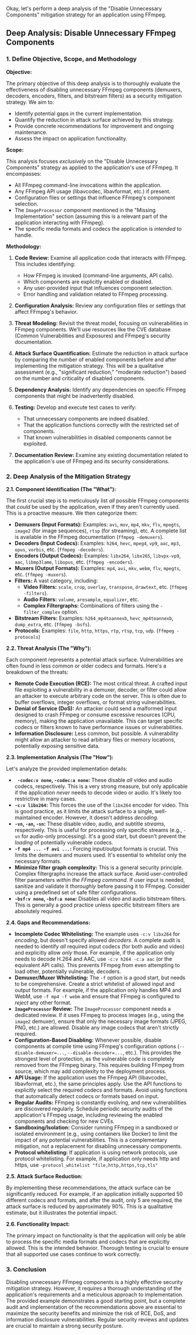 Okay, let's perform a deep analysis of the "Disable Unnecessary Components" mitigation strategy for an application using FFmpeg.

## Deep Analysis: Disable Unnecessary FFmpeg Components

### 1. Define Objective, Scope, and Methodology

**Objective:**

The primary objective of this deep analysis is to thoroughly evaluate the effectiveness of disabling unnecessary FFmpeg components (demuxers, decoders, encoders, filters, and bitstream filters) as a security mitigation strategy.  We aim to:

*   Identify potential gaps in the current implementation.
*   Quantify the reduction in attack surface achieved by this strategy.
*   Provide concrete recommendations for improvement and ongoing maintenance.
*   Assess the impact on application functionality.

**Scope:**

This analysis focuses *exclusively* on the "Disable Unnecessary Components" strategy as applied to the application's use of FFmpeg.  It encompasses:

*   All FFmpeg command-line invocations within the application.
*   Any FFmpeg API usage (libavcodec, libavformat, etc.) if present.
*   Configuration files or settings that influence FFmpeg's component selection.
*   The `ImageProcessor` component mentioned in the "Missing Implementation" section (assuming this is a relevant part of the application interacting with FFmpeg).
*   The specific media formats and codecs the application is *intended* to handle.

**Methodology:**

1.  **Code Review:**  Examine all application code that interacts with FFmpeg.  This includes identifying:
    *   How FFmpeg is invoked (command-line arguments, API calls).
    *   Which components are explicitly enabled or disabled.
    *   Any user-provided input that influences component selection.
    *   Error handling and validation related to FFmpeg processing.

2.  **Configuration Analysis:**  Review any configuration files or settings that affect FFmpeg's behavior.

3.  **Threat Modeling:**  Revisit the threat model, focusing on vulnerabilities in FFmpeg components.  We'll use resources like the CVE database (Common Vulnerabilities and Exposures) and FFmpeg's security documentation.

4.  **Attack Surface Quantification:**  Estimate the reduction in attack surface by comparing the number of enabled components before and after implementing the mitigation strategy.  This will be a qualitative assessment (e.g., "significant reduction," "moderate reduction") based on the number and criticality of disabled components.

5.  **Dependency Analysis:**  Identify any dependencies on specific FFmpeg components that might be inadvertently disabled.

6.  **Testing:**  Develop and execute test cases to verify:
    *   That unnecessary components are indeed disabled.
    *   That the application functions correctly with the restricted set of components.
    *   That known vulnerabilities in disabled components cannot be exploited.

7.  **Documentation Review:**  Examine any existing documentation related to the application's use of FFmpeg and its security considerations.

### 2. Deep Analysis of the Mitigation Strategy

**2.1.  Component Identification (The "What"):**

The first crucial step is to meticulously list *all* possible FFmpeg components that *could* be used by the application, even if they aren't currently used.  This is a proactive measure.  We then categorize them:

*   **Demuxers (Input Formats):**  Examples: `avi`, `mov`, `mp4`, `mkv`, `flv`, `mpegts`, `image2` (for image sequences), `rtsp` (for streaming), etc.  A complete list is available in the FFmpeg documentation (`ffmpeg -demuxers`).
*   **Decoders (Input Codecs):** Examples: `h264`, `hevc`, `mpeg4`, `vp9`, `aac`, `mp3`, `opus`, `vorbis`, etc. (`ffmpeg -decoders`).
*   **Encoders (Output Codecs):** Examples: `libx264`, `libx265`, `libvpx-vp9`, `aac`, `libmp3lame`, `libopus`, etc. (`ffmpeg -encoders`).
*   **Muxers (Output Formats):** Examples: `mp4`, `avi`, `mkv`, `webm`, `flv`, `mpegts`, etc. (`ffmpeg -muxers`).
*   **Filters:**  A vast category, including:
    *   **Video Filters:** `scale`, `crop`, `overlay`, `transpose`, `drawtext`, etc. (`ffmpeg -filters`).
    *   **Audio Filters:** `volume`, `aresample`, `equalizer`, etc.
    *   **Complex Filtergraphs:** Combinations of filters using the `-filter_complex` option.
*   **Bitstream Filters:**  Examples: `h264_mp4toannexb`, `hevc_mp4toannexb`, `dump_extra`, etc. (`ffmpeg -bsfs`).
*   **Protocols:** Examples: `file`, `http`, `https`, `rtp`, `rtsp`, `tcp`, `udp`. (`ffmpeg -protocols`)

**2.2.  Threat Analysis (The "Why"):**

Each component represents a potential attack surface.  Vulnerabilities are often found in less common or older codecs and formats.  Here's a breakdown of the threats:

*   **Remote Code Execution (RCE):**  The most critical threat.  A crafted input file exploiting a vulnerability in a demuxer, decoder, or filter could allow an attacker to execute arbitrary code on the server.  This is often due to buffer overflows, integer overflows, or format string vulnerabilities.
*   **Denial of Service (DoS):**  An attacker could send a malformed input designed to crash FFmpeg or consume excessive resources (CPU, memory), making the application unavailable.  This can target specific codecs or filters known to have performance issues or vulnerabilities.
*   **Information Disclosure:**  Less common, but possible.  A vulnerability might allow an attacker to read arbitrary files or memory locations, potentially exposing sensitive data.

**2.3.  Implementation Analysis (The "How"):**

Let's analyze the provided implementation details:

*   **` -codec:v none`, `-codec:a none`:**  These disable *all* video and audio codecs, respectively.  This is a very strong measure, but only applicable if the application *never* needs to decode video or audio.  It's likely too restrictive in many cases.
*   **`-c:v libx264`:**  This forces the use of the `libx264` encoder for video.  This is good practice, as it limits the attack surface to a single, well-maintained encoder.  However, it doesn't address *decoding*.
*   **`-vn`, `-an`, `-sn`:**  These disable video, audio, and subtitle *streams*, respectively.  This is useful for processing only specific streams (e.g., `-vn` for audio-only processing).  It's a good start, but doesn't prevent the *loading* of potentially vulnerable codecs.
*   **`-f mp4 ... -f avi ...`:**  Forcing input/output formats is crucial.  This limits the demuxers and muxers used.  It's essential to *whitelist* only the necessary formats.
*   **Minimize filter graph complexity:**  This is a general security principle.  Complex filtergraphs increase the attack surface.  Avoid user-controlled filter parameters *within the FFmpeg command*.  If user input is needed, sanitize and validate it *thoroughly* before passing it to FFmpeg.  Consider using a predefined set of safe filter configurations.
*   **`-bsf:v none`, `-bsf:a none`:**  Disables all video and audio bitstream filters.  This is generally a good practice unless specific bitstream filters are absolutely required.

**2.4.  Gaps and Recommendations:**

*   **Incomplete Codec Whitelisting:** The example uses `-c:v libx264` for *encoding*, but doesn't specify allowed *decoders*.  A complete audit is needed to identify *all* required input codecs (for both audio and video) and explicitly allow *only* those.  For example, if the application only needs to decode H.264 and AAC, use `-c:v h264 -c:a aac` (or the equivalent API calls).  This prevents FFmpeg from even attempting to load other, potentially vulnerable, decoders.
*   **Demuxer/Muxer Whitelisting:**  The `-f` option is a good start, but needs to be comprehensive.  Create a strict whitelist of allowed input and output formats.  For example, if the application only handles MP4 and WebM, use `-f mp4 -f webm` and ensure that FFmpeg is configured to *reject* any other format.
*   **`ImageProcessor` Review:**  The `ImageProcessor` component needs a dedicated review.  If it uses FFmpeg to process images (e.g., using the `image2` demuxer), ensure that only the necessary image formats (JPEG, PNG, etc.) are allowed.  Disable any image codecs that aren't strictly required.
*   **Configuration-Based Disabling:**  Whenever possible, disable components at compile time using FFmpeg's configuration options (`--disable-demuxer=...`, `--disable-decoder=...`, etc.).  This provides the strongest level of protection, as the vulnerable code is completely removed from the FFmpeg binary.  This requires building FFmpeg from source, which may add complexity to the deployment process.
*   **API Usage:** If the application uses the FFmpeg API (libavcodec, libavformat, etc.), the same principles apply.  Use the API functions to explicitly select the required codecs and formats.  Avoid using functions that automatically detect codecs or formats based on input.
*   **Regular Audits:**  FFmpeg is constantly evolving, and new vulnerabilities are discovered regularly.  Schedule periodic security audits of the application's FFmpeg usage, including reviewing the enabled components and checking for new CVEs.
*   **Sandboxing/Isolation:** Consider running FFmpeg in a sandboxed or isolated environment (e.g., using containers like Docker) to limit the impact of any potential vulnerabilities. This is a complementary mitigation, not a replacement for disabling unnecessary components.
* **Protocol whitelisting:** If application is using network protocols, use protocol whitelisting. For example, if application only needs http and https, use `-protocol_whitelist "file,http,https,tcp,tls"`

**2.5.  Attack Surface Reduction:**

By implementing these recommendations, the attack surface can be significantly reduced.  For example, if an application initially supported 50 different codecs and formats, and after the audit, only 5 are required, the attack surface is reduced by approximately 90%.  This is a qualitative estimate, but it illustrates the potential impact.

**2.6.  Functionality Impact:**

The primary impact on functionality is that the application will only be able to process the specific media formats and codecs that are explicitly allowed.  This is the intended behavior.  Thorough testing is crucial to ensure that all supported use cases continue to work correctly.

### 3. Conclusion

Disabling unnecessary FFmpeg components is a highly effective security mitigation strategy.  However, it requires a thorough understanding of the application's requirements and a meticulous approach to implementation.  The provided example demonstrates a good starting point, but a complete audit and implementation of the recommendations above are essential to maximize the security benefits and minimize the risk of RCE, DoS, and information disclosure vulnerabilities.  Regular security reviews and updates are crucial to maintain a strong security posture.